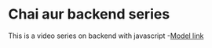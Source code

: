 # Chai aur backend series

This is a video series on backend with javascript -[Model link](https://app.eraser.io/workspace/YtPqZ1VogxGy1jzIDkzj)
